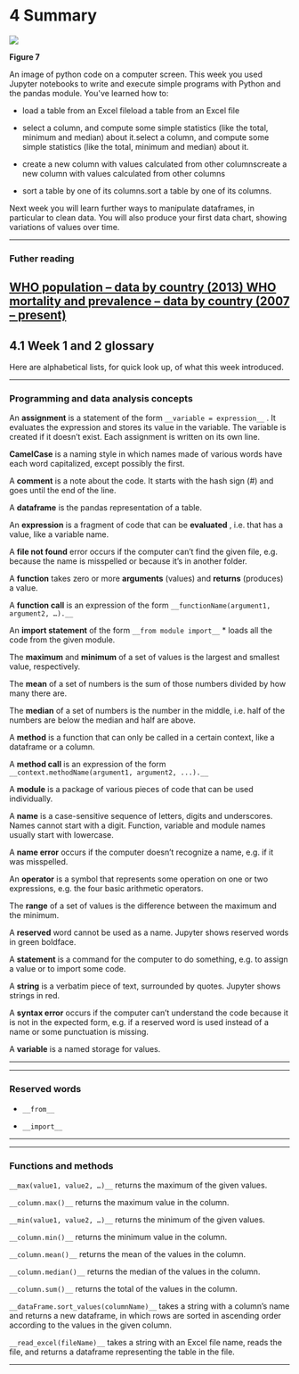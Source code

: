 # 4 Summary



![](https://www.open.edu/openlearn/ocw/pluginfile.php/1393338/mod_oucontent/oucontent/71687/ou_futurelearn_learn_to_code_fig_1076_3d.jpg)


__Figure 7__

An image of python code on a computer screen.
This week you used Jupyter notebooks to write and execute simple programs with Python and the pandas module. You've learned how to:

* load a table from an Excel fileload a table from an Excel file

* select a column, and compute some simple statistics (like the total, minimum and median) about it.select a column, and compute some simple statistics (like the total, minimum and median) about it. 

* create a new column with values calculated from other columnscreate a new column with values calculated from other columns

* sort a table by one of its columns.sort a table by one of its columns.

Next week you will learn further ways to manipulate dataframes, in particular to clean data. You will also produce your first data chart, showing variations of values over time.

---


### Futher reading
[WHO population – data by country (2013)](http://apps.who.int/gho/data/node.main.POP107?lang=en)[ WHO mortality and prevalence – data by country (2007 – present) ](http://apps.who.int/gho/data/node.country)
---


## 4.1 Week 1 and 2 glossary


Here are alphabetical lists, for quick look up, of what this week introduced.

---


### Programming and data analysis concepts

An __assignment__ is a statement of the form `__variable = expression__` . It evaluates the expression and stores its value in the variable. The variable is created if it doesn’t exist. Each assignment is written on its own line.

__CamelCase__ is a naming style in which names made of various words have each word capitalized, except possibly the first.

A __comment__ is a note about the code. It starts with the hash sign (#) and goes until the end of the line.

A __dataframe__ is the pandas representation of a table.

An __expression__ is a fragment of code that can be __evaluated__ , i.e. that has a value, like a variable name.

A __file not found__ error occurs if the computer can’t find the given file, e.g. because the name is misspelled or because it’s in another folder.

A __function__ takes zero or more __arguments__ (values) and __returns__ (produces) a value.

A __function call__ is an expression of the form `__functionName(argument1, argument2, …).__`

An __import statement__ of the form `__from module import__` * loads all the code from the given module.

The __maximum__ and __minimum__ of a set of values is the largest and smallest value, respectively.

The __mean__ of a set of numbers is the sum of those numbers divided by how many there are.

The __median__ of a set of numbers is the number in the middle, i.e. half of the numbers are below the median and half are above.

A __method__ is a function that can only be called in a certain context, like a dataframe or a column.

A __method call__ is an expression of the form `__context.methodName(argument1, argument2, ...).__`

A __module__ is a package of various pieces of code that can be used individually.

A __name__ is a case-sensitive sequence of letters, digits and underscores. Names cannot start with a digit. Function, variable and module names usually start with lowercase.

A __name error__ occurs if the computer doesn’t recognize a name, e.g. if it was misspelled.

An __operator__ is a symbol that represents some operation on one or two expressions, e.g. the four basic arithmetic operators.

The __range__ of a set of values is the difference between the maximum and the minimum.

A __reserved__ word cannot be used as a name. Jupyter shows reserved words in green boldface.

A __statement__ is a command for the computer to do something, e.g. to assign a value or to import some code.

A __string__ is a verbatim piece of text, surrounded by quotes. Jupyter shows strings in red.

A __syntax error__ occurs if the computer can’t understand the code because it is not in the expected form, e.g. if a reserved word is used instead of a name or some punctuation is missing.

A __variable__ is a named storage for values.

---

---


### Reserved words

* `__from__`

* `__import__`

---

---


### Functions and methods

`__max(value1, value2, …)__` returns the maximum of the given values.

`__column.max()__` returns the maximum value in the column.

`__min(value1, value2, …)__` returns the minimum of the given values.

`__column.min()__` returns the minimum value in the column.

`__column.mean()__` returns the mean of the values in the column.

`__column.median()__` returns the median of the values in the column.

`__column.sum()__` returns the total of the values in the column.

`__dataFrame.sort_values(columnName)__` takes a string with a column’s name and returns a new dataframe, in which rows are sorted in ascending order according to the values in the given column.

`__read_excel(fileName)__` takes a string with an Excel file name, reads the file, and returns a dataframe representing the table in the file.

---

